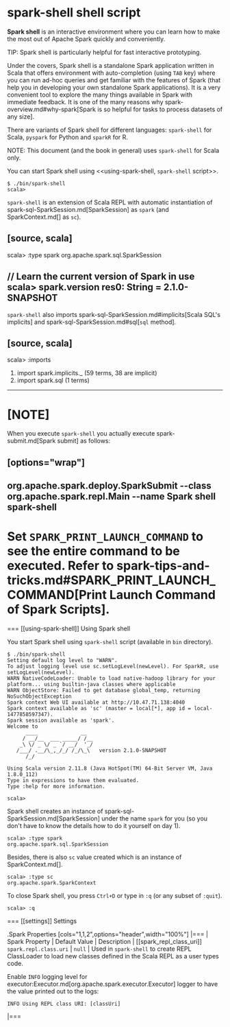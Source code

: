 # spark-shell shell script

**Spark shell** is an interactive environment where you can learn how to make the most out of Apache Spark quickly and conveniently.

TIP: Spark shell is particularly helpful for fast interactive prototyping.

Under the covers, Spark shell is a standalone Spark application written in Scala that offers environment with auto-completion (using `TAB` key) where you can run ad-hoc queries and get familiar with the features of Spark (that help you in developing your own standalone Spark applications). It is a very convenient tool to explore the many things available in Spark with immediate feedback. It is one of the many reasons why spark-overview.md#why-spark[Spark is so helpful for tasks to process datasets of any size].

There are variants of Spark shell for different languages: `spark-shell` for Scala, `pyspark` for Python and `sparkR` for R.

NOTE: This document (and the book in general) uses `spark-shell` for Scala only.

You can start Spark shell using <<using-spark-shell, `spark-shell` script>>.

```
$ ./bin/spark-shell
scala>
```

`spark-shell` is an extension of Scala REPL with automatic instantiation of spark-sql-SparkSession.md[SparkSession] as `spark` (and SparkContext.md[] as `sc`).

[source, scala]
----
scala> :type spark
org.apache.spark.sql.SparkSession

// Learn the current version of Spark in use
scala> spark.version
res0: String = 2.1.0-SNAPSHOT
----

`spark-shell` also imports spark-sql-SparkSession.md#implicits[Scala SQL's implicits] and spark-sql-SparkSession.md#sql[`sql` method].

[source, scala]
----
scala> :imports
 1) import spark.implicits._       (59 terms, 38 are implicit)
 2) import spark.sql               (1 terms)
----

[NOTE]
====
When you execute `spark-shell` you actually execute spark-submit.md[Spark submit] as follows:

[options="wrap"]
----
org.apache.spark.deploy.SparkSubmit --class org.apache.spark.repl.Main --name Spark shell spark-shell
----

Set `SPARK_PRINT_LAUNCH_COMMAND` to see the entire command to be executed. Refer to spark-tips-and-tricks.md#SPARK_PRINT_LAUNCH_COMMAND[Print Launch Command of Spark Scripts].
====

=== [[using-spark-shell]] Using Spark shell

You start Spark shell using `spark-shell` script (available in `bin` directory).

```
$ ./bin/spark-shell
Setting default log level to "WARN".
To adjust logging level use sc.setLogLevel(newLevel). For SparkR, use setLogLevel(newLevel).
WARN NativeCodeLoader: Unable to load native-hadoop library for your platform... using builtin-java classes where applicable
WARN ObjectStore: Failed to get database global_temp, returning NoSuchObjectException
Spark context Web UI available at http://10.47.71.138:4040
Spark context available as 'sc' (master = local[*], app id = local-1477858597347).
Spark session available as 'spark'.
Welcome to
      ____              __
     / __/__  ___ _____/ /__
    _\ \/ _ \/ _ `/ __/  '_/
   /___/ .__/\_,_/_/ /_/\_\   version 2.1.0-SNAPSHOT
      /_/

Using Scala version 2.11.8 (Java HotSpot(TM) 64-Bit Server VM, Java 1.8.0_112)
Type in expressions to have them evaluated.
Type :help for more information.

scala>
```

Spark shell creates an instance of spark-sql-SparkSession.md[SparkSession] under the name `spark` for you (so you don't have to know the details how to do it yourself on day 1).

```
scala> :type spark
org.apache.spark.sql.SparkSession
```

Besides, there is also `sc` value created which is an instance of SparkContext.md[].

```
scala> :type sc
org.apache.spark.SparkContext
```

To close Spark shell, you press `Ctrl+D` or type in `:q` (or any subset of `:quit`).

```
scala> :q
```

=== [[settings]] Settings

.Spark Properties
[cols="1,1,2",options="header",width="100%"]
|===
| Spark Property | Default Value | Description
| [[spark_repl_class_uri]] `spark.repl.class.uri` | `null` | Used in `spark-shell` to create REPL ClassLoader to load new classes defined in the Scala REPL as a user types code.

Enable `INFO` logging level for executor:Executor.md[org.apache.spark.executor.Executor] logger to have the value printed out to the logs:

`INFO Using REPL class URI: [classUri]`

|===
